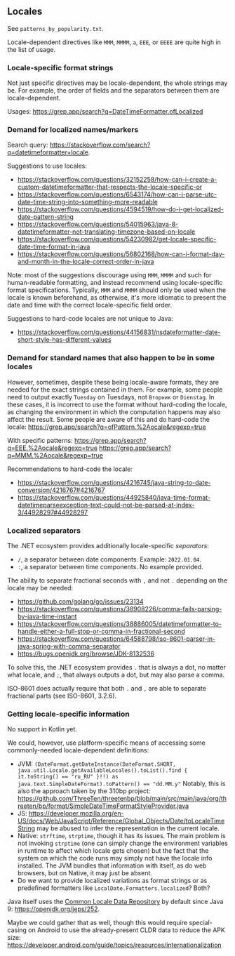 Locales
-------

See `patterns_by_popularity.txt`.

Locale-dependent directives like `MMM`, `MMMM`, `a`, `EEE`, or `EEEE`
are quite high in the list of usage.

### Locale-specific format strings

Not just specific directives may be locale-dependent, the whole strings may
be. For example, the order of fields and the separators between them are
locale-dependent.

Usages: <https://grep.app/search?q=DateTimeFormatter.ofLocalized>

### Demand for localized names/markers

Search query: <https://stackoverflow.com/search?q=datetimeformatter+locale>.

Suggestions to use locales:
* <https://stackoverflow.com/questions/32152258/how-can-i-create-a-custom-datetimeformatter-that-respects-the-locale-specific-or>
* <https://stackoverflow.com/questions/6543174/how-can-i-parse-utc-date-time-string-into-something-more-readable>
* <https://stackoverflow.com/questions/4594519/how-do-i-get-localized-date-pattern-string>
* <https://stackoverflow.com/questions/54015963/java-8-datetimeformatter-not-translating-timezone-based-on-locale>
* <https://stackoverflow.com/questions/54230982/get-locale-specific-date-time-format-in-java>
* <https://stackoverflow.com/questions/56802168/how-can-i-format-day-and-month-in-the-locale-correct-order-in-java>

Note: most of the suggestions discourage using `MMM`, `MMMM` and such for
human-readable formatting, and instead recommend using locale-specific
format specifications. Typically, `MMM` and `MMMM` should only be used when
the locale is known beforehand, as otherwise, it's more idiomatic to present
the date and time with the correct locale-specific field order.

Suggestions to hard-code locales are not unique to Java:
* <https://stackoverflow.com/questions/44156831/nsdateformatter-date-short-style-has-different-values>

### Demand for standard names that also happen to be in some locales

However, sometimes, despite these being locale-aware formats, they are needed
for the exact strings contained in them. For example, some people need to
output exactly `Tuesday` on Tuesdays, not `Вторник` or `Dienstag`.
In these cases, it is incorrect to use the format without hard-coding the
locale, as changing the environment in which the computation happens may also
affect the result. Some people are aware of this and do hard-code the locale:
<https://grep.app/search?q=ofPattern.%2Aocale&regexp=true>

With specific patterns:
<https://grep.app/search?q=EEE.%2Aocale&regexp=true>
<https://grep.app/search?q=MMM.%2Aocale&regexp=true>

Recommendations to hard-code the locale:
* <https://stackoverflow.com/questions/4216745/java-string-to-date-conversion/4216767#4216767>
* <https://stackoverflow.com/questions/44925840/java-time-format-datetimeparseexception-text-could-not-be-parsed-at-index-3/44928297#44928297>

### Localized separators

The .NET ecosystem provides additionally locale-specific *separators*:
* `/`, a separator between date components. Example: `2022.01.04`.
* `:`, a separator between time components. No example provided.

The ability to separate fractional seconds with `,` and not `.` depending on
the locale may be needed:
* <https://github.com/golang/go/issues/23134>
* <https://stackoverflow.com/questions/38908226/comma-fails-parsing-by-java-time-instant>
* <https://stackoverflow.com/questions/38886005/datetimeformatter-to-handle-either-a-full-stop-or-comma-in-fractional-second>
* <https://stackoverflow.com/questions/64588798/iso-8601-parser-in-java-spring-with-comma-separator>
* <https://bugs.openjdk.org/browse/JDK-8132536>

To solve this, the .NET ecosystem provides `.` that is always a dot, no matter
what locale, and `;`, that always outputs a dot, but may also parse a comma.

ISO-8601 does actually require that both `.` and `,` are able to separate
fractional parts (see ISO-8601, 3.2.6).

### Getting locale-specific information

No support in Kotlin yet.

We could, however, use platform-specific means of accessing some commonly-needed locale-dependent definitions:

* JVM: `(DateFormat.getDateInstance(DateFormat.SHORT, java.util.Locale.getAvailableLocales().toList().find { it.toString() == "ru_RU" }!!) as java.text.SimpleDateFormat).toPattern() == "dd.MM.y"`
  Notably, this is also the approach taken by the 310bp project:
  <https://github.com/ThreeTen/threetenbp/blob/main/src/main/java/org/threeten/bp/format/SimpleDateTimeFormatStyleProvider.java>
* JS: <https://developer.mozilla.org/en-US/docs/Web/JavaScript/Reference/Global_Objects/Date/toLocaleTimeString>
  may be abused to infer the representation in the current locale.
* Native: `strftime`, `strptime`, though it has its issues.
  The main problem is not invoking `strptime` (one can simply change
  the environment variables in runtime to affect which locale gets chosen)
  but the fact that the system on which the code runs may simply not have
  the locale info installed.
  The JVM bundles that information with itself, as do web browsers, but on
  Native, it may just be absent.
* Do we want to provide localized variations as format strings or as predefined
  formatters like `LocalDate.Formatters.localized`? Both?

Java itself uses the
[Common Locale Data Repository](https://cldr.unicode.org/index) by default
since Java 9: <https://openjdk.org/jeps/252>.

Maybe we could gather that as well, though this would require special-casing on
Android to use the already-present CLDR data to reduce the APK size:
<https://developer.android.com/guide/topics/resources/internationalization>

